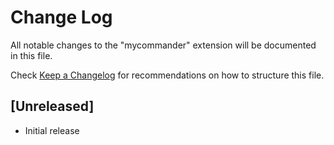 # Change Log

All notable changes to the "mycommander" extension will be documented in this file.

Check [Keep a Changelog](http://keepachangelog.com/) for recommendations on how to structure this file.

## [Unreleased]

- Initial release